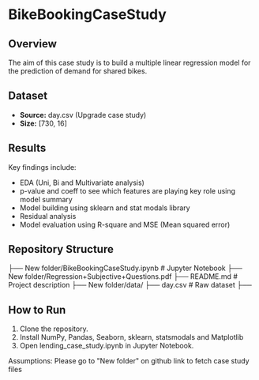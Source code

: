 # BikeBookingCaseStudy
## Overview
The aim of this case study is to build a multiple linear regression model for the prediction of demand for shared bikes. 

## Dataset
- **Source:** day.csv (Upgrade case study)
- **Size:** [730, 16]

## Results
Key findings include:
- EDA (Uni, Bi and Multivariate analysis)
- p-value and coeff to see which features are playing key role using model summary
- Model building using sklearn and stat modals library
- Residual analysis
- Model evaluation using R-square and MSE (Mean squared error)

## Repository Structure
├── New folder/BikeBookingCaseStudy.ipynb       # Jupyter Notebook
├── New folder/Regression+Subjective+Questions.pdf
├── README.md              # Project description
├── New folder/data/
    ├── day.csv       # Raw dataset
    ├──


## How to Run
1. Clone the repository.
2. Install NumPy, Pandas, Seaborn, sklearn, statsmodals and Matplotlib
3. Open lending_case_study.ipynb in Jupyter Notebook.

Assumptions:
Please go to "New folder" on github link to fetch case study files
